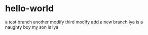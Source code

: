 # hello-world
a test branch
another modify
third modify
add a new branch
lya is a naughty boy
my son is lya
